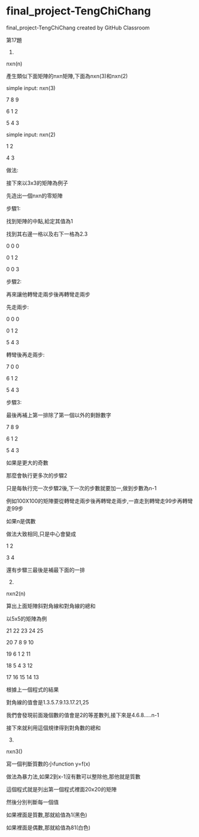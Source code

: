# final_project-TengChiChang
final_project-TengChiChang created by GitHub Classroom

第17題

1.

nxn(n) 

產生類似下面矩陣的nxn矩陣,下面為nxn(3)和nxn(2)

simple input: nxn(3)

7     8     9

6     1     2

5     4     3

simple input: nxn(2)

1     2

4     3

做法:

接下來以3x3的矩陣為例子

先造出一個nxn的零矩陣


步驟1:

找到矩陣的中點,給定其值為1

找到其右邊一格以及右下一格為2.3

0     0     0

0     1     2

0     0     3

步驟2:

再來讓他轉彎走兩步後再轉彎走兩步

先走兩步:

0     0     0

0     1     2

5     4     3

轉彎後再走兩步:

7     0     0

6     1     2

5     4     3


步驟3:

最後再補上第一排除了第一個以外的剩餘數字

7     8     9

6     1     2

5     4     3

如果是更大的奇數

那麼會執行更多次的步驟2

只是每執行完一次步驟2後,下一次的步數就要加一,做到步數為n-1

例如100X100的矩陣要從轉彎走兩步後再轉彎走兩步,一直走到轉彎走99步再轉彎走99步

如果n是偶數

做法大致相同,只是中心會變成

1     2

3     4

還有步驟三最後是補最下面的一排

2.

nxn2(n)

算出上面矩陣斜對角線和對角線的總和

以5x5的矩陣為例


21      22      23      24      25

20      7        8        9       10

19      6        1        2        11

18      5        4        3        12

17      16      15      14      13


根據上一個程式的結果

對角線的值會是1.3.5.7.9.13.17.21,25

我們會發現前面幾個數的值會是2的等差數列,接下來是4.6.8.....n-1

接下來就利用這個規律得到對角數的總和

3.

nxn3()



寫一個判斷質數的小function y=f(x)

做法為暴力法,如果2到x-1沒有數可以整除他,那他就是質數

這個程式就是列出第一個程式裡面20x20的矩陣

然後分別判斷每一個值

如果裡面是質數,那就給值為1(黑色)

如果裡面是偶數,那就給值為81(白色)








